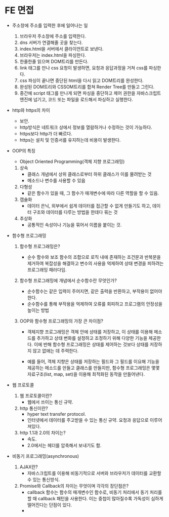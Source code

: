 # FE 면접 

- 주소창에 주소를 입력한 후에 일어나는 일

  1. 브라우저 주소창에 주소를 입력한다.
  2. dns 서버가 연결해줄 곳을 찾는다.
  3. index.html을 서버에서 클라이언트로 보낸다.
  4. 브라우저는 index.html을 파싱한다.
  5. 한줄한줄 읽으며 DOM트리를 만든다.
  6. link 태그를 만나 css 요청이 발생하면, 요청과 응답과정을 거쳐 css를 파싱한다.
  7. css 파싱이 끝나면 중단된 html을 다시 읽고 DOM트리를 완성한다.
  8. 완성된 DOM트리와 CSSOM트리를 합쳐 Render Tree를 만들고 그린다.
  9. 중간에 script 태그를 만나게 되면 파싱을 중단하고 제어 권한을 자바스크립트 엔진에 넘기고, 코드 또는 파일을 로드해서 파싱하고 실행한다.

- http와 https의 차이

  - 보안.
  - http방식은 네트워크 상에서 정보를 열람하거나 수정하는 것이 가능하다.
  - https보다 http가 더 빠르다.
  - https는 설치 및 인증서를 유지하는데 비용이 발생한다.

- OOP의 특징

  - Object Oriented Programming(객체 지향 프로그래밍)

  1. 상속
     - 클래스 개념에서 상위 클래스로부터 하위 클래스가 이를 물려받는 것
     - 메소드나 변수를 사용할 수 있음
  2. 다형성
     - 같은 함수가 있을 때, 그 함수가 매개변수에 따라 다른 역할을 할 수 있음.
  3. 캡슐화
     - 데이터 은닉, 외부에서 쉽게 데이터를 접근할 수 없게 만들기도 하고, 데이터 구조와 데이터를 다루는 방법을 한데다 묶는 것
  4. 추상화
     - 공통적인 속성이나 기능을 묶어서 이름을 붙이는 것.

- 함수형 프로그래밍

  1. 함수형 프로그래밍은?

     - 순수 함수와 보조 함수의 조합으로 로직 내에 존재하는 조건문과 반복문을 제거하여 복잡성을 해결하고 변수의 사용을 억제하여 상태 변경을 피하려는 프로그래밍 패러다임.

  2. 함수형 프로그래밍에 개념에서 순수함수란 무엇인가?

     - 순수함수는 같은 입력이 주어지면, 같은 출력을 반환하고, 부작용이 없어야 한다.
     - 순수함수를 통해 부작용을 억제하여 오류를 회피하고 프로그램의 안정성을 높이는 방법

  3. OOP와 함수형 프로그래밍의 가장 큰 차이점?

     - 객체지향 프로그래밍은 객체 안에 상태를 저장하고, 이 상태를 이용해 메소드를 추가하고 상태 변화를 설정하고 조정하기 위해 다양한 기능을 제공한다. 이에 반해 함수형 프로그래밍은 상태를 제어하는 것보다 상태를 저장하지 않고 없애는 데 주력한다.

     - 예를 들어, 객체 지향은 상태를 저장하는 필드와 그 필드를 이요해 기능을 제공하는 메소드를 만들고 클래스를 만들지만, 함수형 프로그래밍은 몇몇 자료구조(list, map, set)을 이용해 최적화된 동작을 만들어낸다.

- 웹 프로토콜

  1. 웹 프로토콜이란?
     - 웹에서 쓰이는 통신 규약.
  2. http 통신이란?
     - hyper text transfer protocol.
     - 인터넷에서 데이터를 주고받을 수 있는 통신 규약. 요청과 응답으로 이루어져있다.
  3. http 1.1과 2.0의 차이는?
     - 속도.
     - 2.0에서는 헤더를 압축해서 보내기도 함.

- 비동기 프로그래밍(asynchronous)

  1. AJAX란?
     - 자바스크립트를 이용해 비동기적으로 서버와 브라우저가 데이터를 교환할 수 있는 통신방식.
  2. Promise와 Callback의 차이는 무엇이며 각각의 장단점은?
     - callback 함수는 함수의 매개변수인 함수로, 비동기 처리에서 동기 처리를 할 때 callback 패턴을 사용한다. 이는 중첩이 많아질수록 가독성이 심하게 떨어진다는 단점이 있다.
     - 